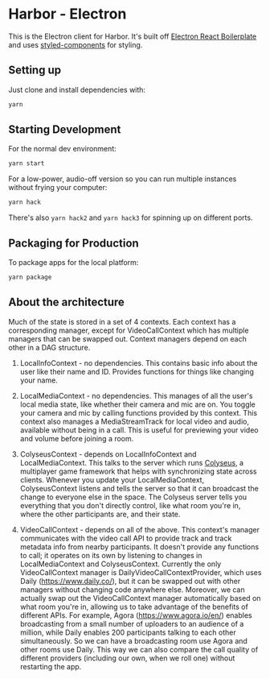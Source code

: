 # Harbor - Electron

This is the Electron client for Harbor. It's built off [Electron React Boilerplate](https://electron-react-boilerplate.js.org/) and uses [styled-components](https://styled-components.com/) for styling.

## Setting up

Just clone and install dependencies with:

```bash
yarn
```

## Starting Development

For the normal dev environment:

```bash
yarn start
```

For a low-power, audio-off version so you can run multiple instances without frying your computer:

```bash
yarn hack
```

There's also `yarn hack2` and `yarn hack3` for spinning up on different ports.

## Packaging for Production

To package apps for the local platform:

```bash
yarn package
```

## About the architecture

Much of the state is stored in a set of 4 contexts. Each context has a corresponding manager, except for VideoCallContext which has multiple managers that can be swapped out. Context managers depend on each other in a DAG structure.

1. LocalInfoContext - no dependencies. This contains basic info about the user like their name and ID. Provides functions for things like changing your name.

2. LocalMediaContext - no dependencies. This manages of all the user's local media state, like whether their camera and mic are on. You toggle your camera and mic by calling functions provided by this context. This context also manages a MediaStreamTrack for local video and audio, available without being in a call. This is useful for previewing your video and volume before joining a room.

3. ColyseusContext - depends on LocalInfoContext and LocalMediaContext. This talks to the server which runs [Colyseus](https://www.colyseus.io/), a multiplayer game framework that helps with synchronizing state across clients. Whenever you update your LocalMediaContext, ColyseusContext listens and tells the server so that it can broadcast the change to everyone else in the space. The Colyseus server tells you everything that you don't directly control, like what room you're in, where the other participants are, and their state.

4. VideoCallContext - depends on all of the above. This context's manager communicates with the video call API to provide track and track metadata info from nearby participants. It doesn't provide any functions to call; it operates on its own by listening to changes in LocalMediaContext and ColyseusContext. Currently the only VideoCallContext manager is DailyVideoCallContextProvider, which uses Daily (https://www.daily.co/), but it can be swapped out with other managers without changing code anywhere else. Moreover, we can actually swap out the VideoCallContext manager automatically based on what room you're in, allowing us to take advantage of the benefits of different APIs. For example, Agora (https://www.agora.io/en/) enables broadcasting from a small number of uploaders to an audience of a million, while Daily enables 200 participants talking to each other simultaneously. So we can have a broadcasting room use Agora and other rooms use Daily. This way we can also compare the call quality of different providers (including our own, when we roll one) without restarting the app.
